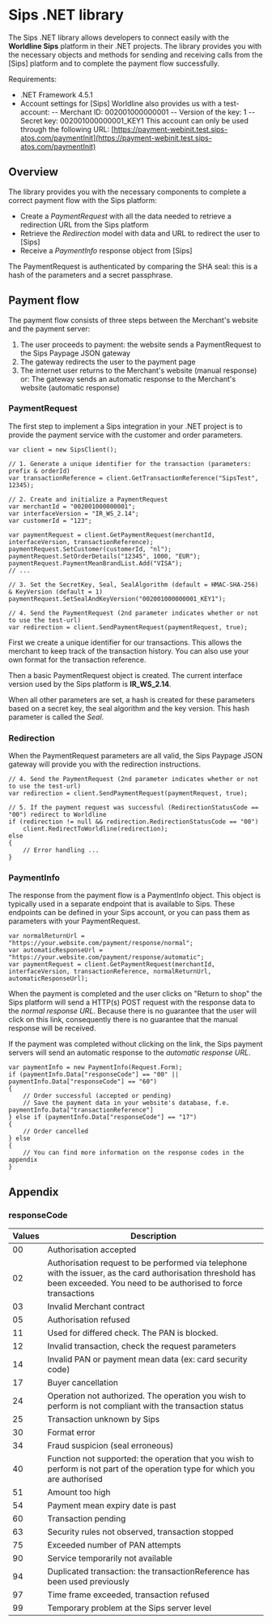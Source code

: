 # Sips .NET library
The Sips .NET library allows developers to connect easily with the **Worldline Sips** platform in their .NET projects. The library provides you with the necessary objects and methods for sending and receiving calls from the [Sips] platform and to complete the payment flow successfully.

Requirements:
* .NET Framework 4.5.1
* Account settings for [Sips]
Worldline also provides us with a test-account:
-- Merchant ID: 002001000000001
-- Version of the key: 1
-- Secret key: 002001000000001_KEY1
This account can only be used through the following URL:
[https://payment-webinit.test.sips-atos.com/paymentInit](https://payment-webinit.test.sips-atos.com/paymentInit)

## Overview
The library provides you with the necessary components to complete a correct payment flow with the Sips platform:
* Create a *PaymentRequest* with all the data needed to retrieve a redirection URL from the Sips platform
* Retrieve the *Redirection* model with data and URL to redirect the user to [Sips]
* Receive a *PaymentInfo* response object from [Sips]

The PaymentRequest is authenticated by comparing the SHA seal: this is a hash of the parameters and a secret passphrase.

## Payment flow
The payment flow consists of three steps between the Merchant's website and the payment server:
1. The user proceeds to payment: the website sends a PaymentRequest to the Sips Paypage JSON gateway
2. The gateway redirects the user to the payment page
3. The internet user returns to the Merchant's website (manual response)
or:
The gateway sends an automatic response to the Merchant's website (automatic response)

### PaymentRequest
The first step to implement a Sips integration in your .NET project is to provide the payment service with the customer and order parameters.
```CSharp
var client = new SipsClient();

// 1. Generate a unique identifier for the transaction (parameters: prefix & orderId)
var transactionReference = client.GetTransactionReference("SipsTest", 12345);

// 2. Create and initialize a PaymentRequest
var merchantId = "002001000000001";
var interfaceVersion = "IR_WS_2.14";
var customerId = "123";

var paymentRequest = client.GetPaymentRequest(merchantId, interfaceVersion, transactionReference);
paymentRequest.SetCustomer(customerId, "nl");
paymentRequest.SetOrderDetails("12345", 1000, "EUR");
paymentRequest.PaymentMeanBrandList.Add("VISA");
// ...

// 3. Set the SecretKey, Seal, SealAlgorithm (default = HMAC-SHA-256) & KeyVersion (default = 1)
paymentRequest.SetSealAndKeyVersion("002001000000001_KEY1");

// 4. Send the PaymentRequest (2nd parameter indicates whether or not to use the test-url)
var redirection = client.SendPaymentRequest(paymentRequest, true);
```

First we create a unique identifier for our transactions. This allows the merchant to keep track of the transaction history. You can also use your own format for the transaction reference.

Then a basic PaymentRequest object is created. The current interface version used by the Sips platform is **IR_WS_2.14**. 

When all other parameters are set, a hash is created for these parameters based on a secret key, the seal algorithm and the key version. This hash parameter is called the *Seal*.

### Redirection
When the PaymentRequest parameters are all valid, the Sips Paypage JSON gateway will provide you with the redirection instructions.
```CSharp
// 4. Send the PaymentRequest (2nd parameter indicates whether or not to use the test-url)
var redirection = client.SendPaymentRequest(paymentRequest, true);

// 5. If the payment request was successful (RedirectionStatusCode == "00") redirect to Worldline
if (redirection != null && redirection.RedirectionStatusCode == "00")
    client.RedirectToWorldline(redirection);
else
{
    // Error handling ...
}
```

### PaymentInfo
The response from the payment flow is a PaymentInfo object. This object is typically used in a separate endpoint that is available to Sips. These endpoints can be defined in your Sips account, or you can pass them as parameters with your PaymentRequest.
```CSharp
var normalReturnUrl = "https://your.website.com/payment/response/normal";
var automaticResponseUrl = "https://your.website.com/payment/response/automatic";
var paymentRequest = client.GetPaymentRequest(merchantId, interfaceVersion, transactionReference, normalReturnUrl, automaticResponseUrl);
```
When the payment is completed and the user clicks on "Return to shop" the Sips platform will send a HTTP(s) POST request with the response data to the *normal response URL*. Because there is no guarantee that the user will click on this link, consequently there is no guarantee that the manual response will be received.

If the payment was completed without clicking on the link, the Sips payment servers will send an automatic response to the *automatic response URL*.
```CSharp
var paymentInfo = new PaymentInfo(Request.Form);
if (paymentInfo.Data["responseCode"] == "00" || paymentInfo.Data["responseCode"] == "60")
{
    // Order successful (accepted or pending)
    // Save the payment data in your website's database, f.e. paymentInfo.Data["transactionReference"]
} else if (paymentInfo.Data["responseCode"] == "17")
{
    // Order cancelled
} else
{
    // You can find more information on the response codes in the appendix
}
```
## Appendix
### responseCode
| Values | Description |
|--------|-------------|
| 00 | Authorisation accepted |  
| 02 | Authorisation request to be performed via telephone with the issuer, as the card authorisation threshold has been exceeded. You need to be authorised to force transactions |
| 03 | Invalid Merchant contract |
| 05 | Authorisation refused |
| 11 | Used for differed check. The PAN is blocked. |
| 12 | Invalid transaction, check the request parameters | 
| 14 | Invalid PAN or payment mean data (ex: card security code) |
| 17 | Buyer cancellation |
| 24 | Operation not authorized. The operation you wish to perform is not compliant with the transaction status |
| 25 | Transaction unknown by Sips |
| 30 | Format error |
| 34 | Fraud suspicion (seal erroneous) |
| 40 | Function not supported: the operation that you wish to perform is not part of the operation type for which you are authorised |
| 51 | Amount too high |
| 54 | Payment mean expiry date is past |
| 60 | Transaction pending |
| 63 | Security rules not observed, transaction stopped |
| 75 | Exceeded number of PAN attempts |
| 90 | Service temporarily not available |
| 94 | Duplicated transaction: the transactionReference has been used previously |
| 97 |Time frame exceeded, transaction refused |
| 99 | Temporary problem at the Sips server level |
 